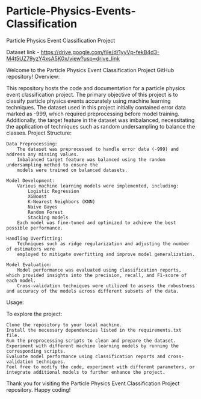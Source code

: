 # Particle-Physics-Events-Classification
Particle Physics Event Classification Project

Dataset link - https://drive.google.com/file/d/1yyVp-fekB4d3-M4t5UZ79yzY4xsA5K0x/view?usp=drive_link

Welcome to the Particle Physics Event Classification Project GitHub repository!
Overview:

This repository hosts the code and documentation for a particle physics event classification project. The primary objective of this project is to classify particle physics events accurately using machine learning techniques. The dataset used in this project initially contained error data marked as -999, which required preprocessing before model training. Additionally, the target feature in the dataset was imbalanced, necessitating the application of techniques such as random undersampling to balance the classes.
Project Structure:

    Data Preprocessing:
        The dataset was preprocessed to handle error data (-999) and address any missing values.
        Imbalanced target feature was balanced using the random undersampling method to ensure the 
        models were trained on balanced datasets.

    Model Development:
        Various machine learning models were implemented, including:
            Logistic Regression
            XGBoost
            K-Nearest Neighbors (KNN)
            Naive Bayes
            Random Forest
            Stacking models
        Each model was fine-tuned and optimized to achieve the best possible performance.

    Handling Overfitting:
        Techniques such as ridge regularization and adjusting the number of estimators were 
        employed to mitigate overfitting and improve model generalization.

    Model Evaluation:
        Model performance was evaluated using classification reports, which provided insights into the precision, recall, and F1-score of each model.
        Cross-validation techniques were utilized to assess the robustness and accuracy of the models across different subsets of the data.

Usage:

To explore the project:

    Clone the repository to your local machine.
    Install the necessary dependencies listed in the requirements.txt file.
    Run the preprocessing scripts to clean and prepare the dataset.
    Experiment with different machine learning models by running the corresponding scripts.
    Evaluate model performance using classification reports and cross-validation techniques.
    Feel free to modify the code, experiment with different parameters, or integrate additional models to further enhance the project.


Thank you for visiting the Particle Physics Event Classification Project repository. Happy coding!
